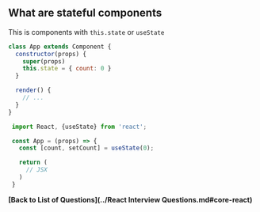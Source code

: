 ## What are stateful components
This is components with `this.state` or `useState`

```jsx
class App extends Component {
  constructor(props) {
    super(props)
    this.state = { count: 0 }
  }

  render() {
    // ...
  }
}
```

```jsx
 import React, {useState} from 'react';

 const App = (props) => {
   const [count, setCount] = useState(0);

   return (
     // JSX
   )
 }
```

**[Back to List of Questions](../React Interview Questions.md#core-react)**
